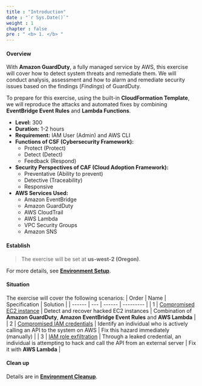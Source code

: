```yaml
---
title : "Introduction"
date : "`r Sys.Date()`"
weight : 1
chapter : false
pre : " <b> 1. </b> "
---
```


#### Overview
With **Amazon GuardDuty**, a fully managed service by AWS, this exercise will cover how to detect system threats and remediate them. We will conduct analysis, assessment and how to alarm and remediate security issues based on the findings (*Findings*) of GuardDuty.

To prepare for this exercise, using the built-in **CloudFormation Template**, we will reproduce the attacks and automated fixes by combining **EventBridge Event Rules** and **Lambda Functions**.
- **Level:** 300
- **Duration:** 1-2 hours
- **Requirement:** IAM User (Admin) and AWS CLI
- **Functions of **CSF** (Cybersecurity Framework):**
  - Protect (Protect)
  - Detect (Detect)
  - Feedback (Respond)
- **Security Perspectives of **CAF** (Cloud Adoption Framework):**
  - Preventative (Ability to prevent)
  - Detective (Traceability)
  - Responsive
- **AWS Services Used:**
  - Amazon EventBridge
  - Amazon GuardDuty
  - AWS CloudTrail
  - AWS Lambda
  - VPC Security Groups
  - Amazon SNS

#### Establish
> The exercise will be set at **us-west-2 (Oregon)**.

For more details, see [**Environment Setup**](1-environment-setup/).

#### Situation
The exercise will cover the following scenarios:
| Order | Name | Specification | Solution |
| ------ | --- | ------ | --------- |
| 1 | [Compromised EC2 instance](3-compromised-ec2-instance/) | Detect and recover hacked EC2 instances | Combination of **Amazon GuardDuty**, **Amazon EventBridge Event Rules** and **AWS Lambda** |
| 2 | [Compromised IAM credentials](4-compromised-iam-credentials/) | Identify an individual who is actively calling an API to the system on AWS | Fix this hazard immediately (manually) |
| 3 | [IAM role exfiltration](5-iam-role-credential-exfiltration/) | Through a leaked credential, an individual is attempting to hack and call the API from an external server | Fix it with **AWS Lambda** |

#### Clean up
Details are in [**Environment Cleanup**](7-environment-cleanup/).